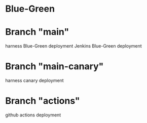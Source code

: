 # Blue-Green

# Branch "main"
harness Blue-Green deployment
Jenkins Blue-Green deployment

# Branch "main-canary"
harness canary deployment

# Branch "actions"
github actions deployment